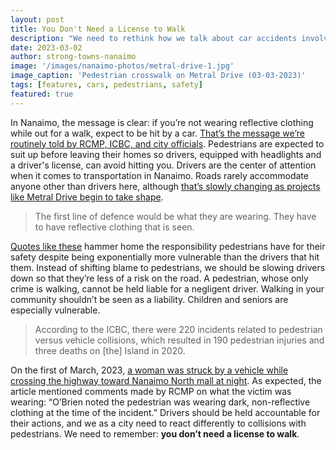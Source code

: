 ```yaml
---
layout: post
title: You Don't Need a License to Walk
description: "We need to rethink how we talk about car accidents involving pedestrians in Nanaimo. Pedestrians are seen as obstacles for drivers who are often driving too fast and are too distracted along roads that are all too wide."
date: 2023-03-02
author: strong-towns-nanaimo
image: '/images/nanaimo-photos/metral-drive-1.jpg'
image_caption: 'Pedestrian crosswalk on Metral Drive (03-03-2023)'
tags: [features, cars, pedestrians, safety]
featured: true
---
```


In Nanaimo, the message is clear: if you’re not wearing reflective clothing while out for a walk, expect to be hit by a car. [That’s the message we’re routinely told by RCMP, ICBC, and city officials](https://nanaimonewsnow.com/2021/10/20/pedestrians-need-to-be-seen-to-be-safe/). Pedestrians are expected to suit up before leaving their homes so drivers, equipped with headlights and a driver's license, can avoid hitting you. Drivers are the center of attention when it comes to transportation in Nanaimo. Roads rarely accommodate anyone other than drivers here, although [that’s slowly changing as projects like Metral Drive begin to take shape](https://nanaimonewsnow.com/2022/11/15/really-important-to-the-community-construction-all-but-wrapped-on-extensive-metral-dr-redesign/). 

> The first line of defence would be what they are wearing. They have to have reflective clothing that is seen.

[Quotes like these](https://nanaimonewsnow.com/2021/10/20/pedestrians-need-to-be-seen-to-be-safe/) hammer home the responsibility pedestrians have for their safety despite being exponentially more vulnerable than the drivers that hit them. Instead of shifting blame to pedestrians, we should be slowing drivers down so that they’re less of a risk on the road. A pedestrian, whose only crime is walking, cannot be held liable for a negligent driver. Walking in your community shouldn’t be seen as a liability. Children and seniors are especially vulnerable. 

> According to the ICBC, there were 220 incidents related to pedestrian versus vehicle collisions, which resulted in 190 pedestrian injuries and three deaths on [the] Island in 2020.

On the first of March, 2023, [a woman was struck by a vehicle while crossing the highway toward Nanaimo North mall at night](https://nanaimonewsnow.com/2023/03/01/witnesses-sought-after-pedestrian-seriously-injured-in-late-night-crash/). As expected, the article mentioned comments made by RCMP on what the victim was wearing: “O’Brien noted the pedestrian was wearing dark, non-reflective clothing at the time of the incident.” Drivers should be held accountable for their actions, and we as a city need to react differently to collisions with pedestrians. We need to remember: **you don’t need a license to walk**.
